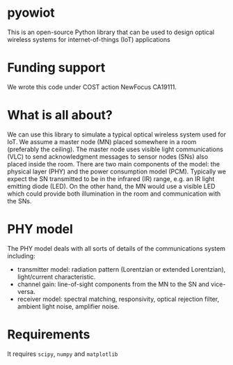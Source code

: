 # pyowiot
This is an open-source Python library that can be used to design optical wireless systems for internet-of-things (IoT) applications

# Funding support
We wrote this code under COST action NewFocus CA19111.

# What is all about?
We can use this library to simulate a typical optical wireless system used for IoT. We assume a master node (MN) placed somewhere in a room (preferably the ceiling). The master node uses visible light communications (VLC) to send acknowledgment messages to sensor nodes (SNs) also placed inside the room. There are two main components of the model: the physical layer (PHY) and the power consumption model (PCM). Typically we expect the SN transmitted to be in the infrared (IR) range, e.g. an IR light emitting diode (LED). On the other hand, the MN would use a visible LED which could provide both illumination in the room and communication with the SNs.

# PHY model
The PHY model deals with all sorts of details of the communications system including:
  - transmitter model: radiation pattern (Lorentzian or extended Lorentzian), light/current characteristic.
  - channel gain: line-of-sight components from the MN to the SN and vice-versa.
  - receiver model: spectral matching, responsivity, optical rejection filter, ambient light noise, amplifier noise.

# Requirements
It requires `scipy`, `numpy` and `matplotlib`
